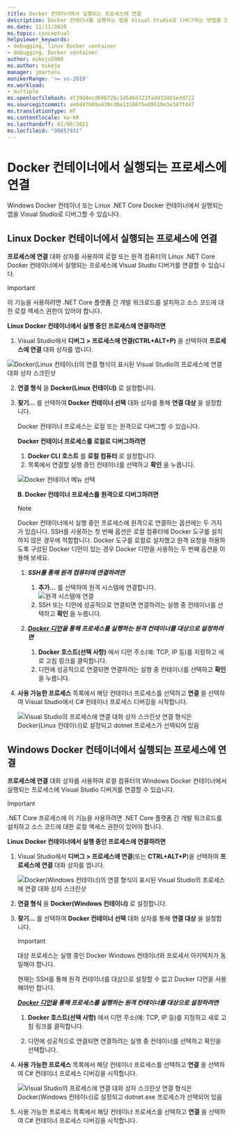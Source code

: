 ```yaml
---
title: Docker 컨테이너에서 실행되는 프로세스에 연결
description: Docker 컨테이너를 실행하는 앱을 Visual Studio로 디버그하는 방법을 알아봅니다.
ms.date: 11/11/2020
ms.topic: conceptual
helpviewer_keywords:
- debugging, linux Docker container
- debugging, Docker container
author: mikejo5000
ms.author: mikejo
manager: jmartens
monikerRange: '>= vs-2019'
ms.workload:
- multiple
ms.openlocfilehash: 4f39d4ecd69b726c1d549d723fadd324b1edd722
ms.sourcegitcommit: ae6d47b09a439cd0e13180f5e89510e3e347fd47
ms.translationtype: HT
ms.contentlocale: ko-KR
ms.lasthandoff: 02/08/2021
ms.locfileid: "99857931"
---
```

# <a name="attach-to-a-process-running-on-a-docker-container"></a>Docker 컨테이너에서 실행되는 프로세스에 연결 

Windows Docker 컨테이너 또는 Linux .NET Core Docker 컨테이너에서 실행되는 앱을 Visual Studio로 디버그할 수 있습니다.

## <a name="attach-to-a-process-running-on-a-linux-docker-container"></a> Linux Docker 컨테이너에서 실행되는 프로세스에 연결

**프로세스에 연결** 대화 상자를 사용하여 로컬 또는 원격 컴퓨터의 Linux .NET Core Docker 컨테이너에서 실행되는 프로세스에 Visual Studio 디버거를 연결할 수 있습니다.

> [!IMPORTANT]
> 이 기능을 사용하려면 .NET Core 플랫폼 간 개발 워크로드를 설치하고 소스 코드에 대한 로컬 액세스 권한이 있어야 합니다.

**Linux Docker 컨테이너에서 실행 중인 프로세스에 연결하려면**

1. Visual Studio에서 **디버그 > 프로세스에 연결(CTRL+ALT+P)** 을 선택하여 **프로세스에 연결** 대화 상자를 엽니다.

![Docker(Linux 컨테이너)의 연결 형식이 표시된 Visual Studio의 프로세스에 연결 대화 상자 스크린샷](../debugger/media/attach-process-menu.png "Attach_To_Process_Menu")

2. **연결 형식** 을 **Docker(Linux 컨테이너)** 로 설정합니다.
3. **찾기...** 를 선택하여 **Docker 컨테이너 선택** 대화 상자를 통해 **연결 대상** 을 설정합니다.

    Docker 컨테이너 프로세스는 로컬 또는 원격으로 디버그할 수 있습니다.

    **Docker 컨테이너 프로세스를 로컬로 디버그하려면**
    1. **Docker CLI 호스트** 를 **로컬 컴퓨터** 로 설정합니다.
    1. 목록에서 연결할 실행 중인 컨테이너를 선택하고 **확인** 을 누릅니다.

    ![Docker 컨테이너 메뉴 선택](../debugger/media/select-docker-container.png "Select_Docker_Container_Menu")

    **B. Docker 컨테이너 프로세스를 원격으로 디버그하려면**

    > [!NOTE]
    > Docker 컨테이너에서 실행 중인 프로세스에 원격으로 연결하는 옵션에는 두 가지가 있습니다. SSH를 사용하는 첫 번째 옵션은 로컬 컴퓨터에 Docker 도구를 설치하지 않은 경우에 적합합니다.  Docker 도구를 로컬로 설치했고 원격 요청을 허용하도록 구성된 Docker 디먼이 있는 경우 Docker 디먼을 사용하는 두 번째 옵션을 이용해 보세요.

    1. ***SSH를 통해 원격 컴퓨터에 연결하려면***
        1. **추가...** 를 선택하여 원격 시스템에 연결합니다.<br/>
        ![원격 시스템에 연결](../debugger/media/connect-remote-system.png "원격 시스템에 연결")
        1. SSH 또는 디먼에 성공적으로 연결되면 연결하려는 실행 중 컨테이너를 선택하고 **확인** 을 누릅니다.

    1. ***[Docker 디먼](https://docs.docker.com/engine/reference/commandline/dockerd/)을 통해 프로세스를 실행하는 원격 컨테이너를 대상으로 설정하려면***
        1. **Docker 호스트(선택 사항)** 에서 디먼 주소(예: TCP, IP 등)를 지정하고 새로 고침 링크를 클릭합니다.
        1. 디먼에 성공적으로 연결되면 연결하려는 실행 중 컨테이너를 선택하고 **확인** 을 누릅니다.

4. **사용 가능한 프로세스** 목록에서 해당 컨테이너 프로세스를 선택하고 **연결** 을 선택하여 Visual Studio에서 C# 컨테이너 프로세스 디버깅을 시작합니다.

    ![Visual Studio의 프로세스에 연결 대화 상자 스크린샷 연결 형식은 Docker(Linux 컨테이너)로 설정되고 dotnet 프로세스가 선택되어 있음](../debugger/media/docker-attach-complete.png "완료된 Linux Docker 연결 메뉴")

## <a name="attach-to-a-process-running-on-a-windows-docker-container"></a> Windows Docker 컨테이너에서 실행되는 프로세스에 연결

**프로세스에 연결** 대화 상자를 사용하여 로컬 컴퓨터의 Windows Docker 컨테이너에서 실행되는 프로세스에 Visual Studio 디버거를 연결할 수 있습니다.

> [!IMPORTANT]
> .NET Core 프로세스에 이 기능을 사용하려면 .NET Core 플랫폼 간 개발 워크로드를 설치하고 소스 코드에 대한 로컬 액세스 권한이 있어야 합니다.

**Linux Docker 컨테이너에서 실행 중인 프로세스에 연결하려면**

1. Visual Studio에서 **디버그 > 프로세스에 연결**(또는 **CTRL+ALT+P**)을 선택하여 **프로세스에 연결** 대화 상자를 엽니다.

   ![Docker(Windows 컨테이너)의 연결 형식이 표시된 Visual Studio의 프로세스에 연결 대화 상자 스크린샷](../debugger/media/attach-process-menu-docker-windows.png "Attach_To_Process_Menu")

2. **연결 형식** 을 **Docker(Windows 컨테이너)** 로 설정합니다.
3. **찾기...** 를 선택하여 **Docker 컨테이너 선택** 대화 상자를 통해 **연결 대상** 을 설정합니다.

    > [!IMPORTANT]
    > 대상 프로세스는 실행 중인 Docker Windows 컨테이너와 프로세서 아키텍처가 동일해야 합니다.

   현재는 SSH를 통해 원격 컨테이너를 대상으로 설정할 수 없고 Docker 디먼을 사용해야만 합니다.

    ***[Docker 디먼](https://docs.docker.com/engine/reference/commandline/dockerd/)을 통해 프로세스를 실행하는 원격 컨테이너를 대상으로 설정하려면***
    1. **Docker 호스트(선택 사항)** 에서 디먼 주소(예: TCP, IP 등)를 지정하고 새로 고침 링크를 클릭합니다.

    1. 디먼에 성공적으로 연결되면 연결하려는 실행 중 컨테이너를 선택하고 확인을 선택합니다.

4. **사용 가능한 프로세스** 목록에서 해당 컨테이너 프로세스를 선택하고 **연결** 을 선택하여 C# 컨테이너 프로세스 디버깅을 시작합니다.

    ![Visual Studio의 프로세스에 연결 대화 상자 스크린샷 연결 형식은 Docker(Windows 컨테이너)로 설정되고 dotnet.exe 프로세스가 선택되어 있음](../debugger/media/docker-attach-complete-windows.png "완료된 Windows Docker 연결 메뉴")

5. 사용 가능한 프로세스 목록에서 해당 컨테이너 프로세스를 선택하고 **연결** 을 선택하여 C# 컨테이너 프로세스 디버깅을 시작합니다.